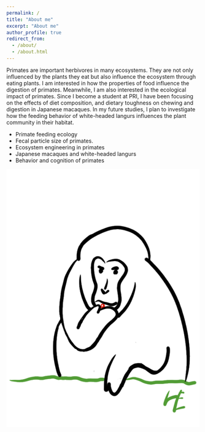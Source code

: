 ```yaml
---
permalink: /
title: "About me"
excerpt: "About me"
author_profile: true
redirect_from: 
  - /about/
  - /about.html
---
```


Primates are important herbivores in many ecosystems. They are not only influenced by the plants they eat but also influence the ecosystem through eating plants. I am interested in how the properties of food influence the digestion of primates. Meanwhile, I am also interested in the ecological impact of primates. Since I become a student at PRI, I have been focusing on the effects of diet composition, and dietary toughness on chewing and digestion in Japanese macaques. In my future studies, I plan to investigate how the feeding behavior of white-headed langurs influences the plant community in their habitat.

- Primate feeding ecology
- Fecal particle size of primates.
- Ecosystem engineering in primates
- Japanese macaques and white-headed langurs
- Behavior and cognition of primates

<img src='/images/moneky-1.png'>